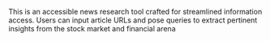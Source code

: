 This is an accessible news research tool crafted for streamlined information access. Users can input article URLs and pose queries to extract pertinent insights from the stock market and financial arena
